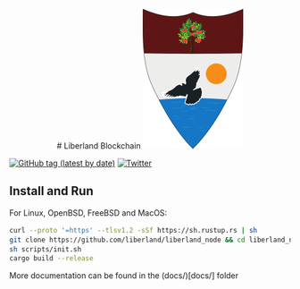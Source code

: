 
<p>
<center>
# Liberland Blockchain
  <img style="max-height: 250px;" alt="Liberland blockchain node" title="Liberland Logo" src="Liberland_official_znak.png">
</center>
</p>


[![GitHub tag (latest by date)](https://img.shields.io/github/v/tag/liberland/liberland_node)](https://github.com/liberland/liberland_node/tags) [![Twitter](https://img.shields.io/badge/Twitter-gray?logo=twitter)](https://twitter.com/liberland)




## Install and Run   

For Linux, OpenBSD, FreeBSD and MacOS:

```sh
curl --proto '=https' --tlsv1.2 -sSf https://sh.rustup.rs | sh
git clone https://github.com/liberland/liberland_node && cd liberland_node/
sh scripts/init.sh
cargo build --release
```


More documentation can be found in the (docs/)[docs/] folder


